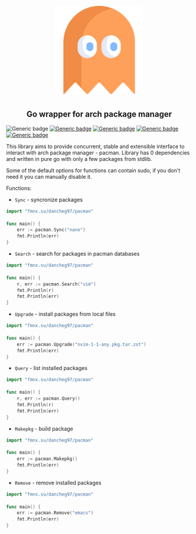 <p align="center">
<img style="align: center; padding-left: 10px; padding-right: 10px; padding-bottom: 10px;" width="238px" height="238px" src="pacman.png" />
</p>

<h2 align="center">Go wrapper for arch package manager</h2>

![Generic badge](https://img.shields.io/badge/status-alpha-red.svg)
[![Generic badge](https://img.shields.io/badge/license-gpl-orange.svg)](https://fmnx.su/dancheg97/pacman/src/branch/main/LICENSE)
[![Generic badge](https://img.shields.io/badge/fmnx-repo-006db0.svg)](https://fmnx.su/dancheg97/pack)
[![Generic badge](https://img.shields.io/badge/github-repo-white.svg)](https://fmnx.su/dancheg97/pack)
[![Generic badge](https://img.shields.io/badge/codeberg-repo-45a3fb.svg)](https://fmnx.su/dancheg97/pack)

This library aims to provide concurrent, stable and extensible interface to interact with arch package manager - pacman. Library has 0 dependencies and written in pure go with only a few packages from stdlib.

Some of the default options for functions can contain sudo, if you don't need it you can manually disable it.

Functions:

- `Sync` - syncronize packages

```go
import "fmnx.su/dancheg97/pacman"

func main() {
	err := pacman.Sync("nano")
	fmt.Println(err)
}
```

- `Search` - search for packages in pacman databases

```go
import "fmnx.su/dancheg97/pacman"

func main() {
	r, err := pacman.Search("vim")
	fmt.Println(r)
	fmt.Println(err)
}
```

- `Upgrade` - install packages from local files

```go
import "fmnx.su/dancheg97/pacman"

func main() {
	err := pacman.Upgrade("nvim-1-1-any.pkg.tar.zst")
	fmt.Println(err)
}
```

- `Query` - list installed packages

```go
import "fmnx.su/dancheg97/pacman"

func main() {
	r, err := pacman.Query()
	fmt.Println(r)
	fmt.Println(err)
}
```

- `Makepkg` - build package

```go
import "fmnx.su/dancheg97/pacman"

func main() {
	err := pacman.Makepkg()
	fmt.Println(err)
}
```

- `Remove` - remove installed packages

```go
import "fmnx.su/dancheg97/pacman"

func main() {
	err := pacman.Remove("emacs")
	fmt.Println(err)
}
```
